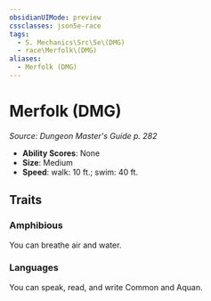 ```yaml
---
obsidianUIMode: preview
cssclasses: json5e-race
tags:
  - 5. Mechanics\Src\5e\(DMG)
  - race\Merfolk\(DMG)
aliases:
  - Merfolk (DMG)
---
```

# Merfolk (DMG)
*Source: Dungeon Master's Guide p. 282*  

- **Ability Scores**: None
- **Size**: Medium
- **Speed**: walk: 10 ft.; swim: 40 ft.

## Traits

### Amphibious

You can breathe air and water.

### Languages

You can speak, read, and write Common and Aquan.
